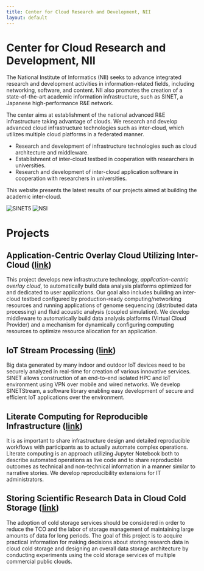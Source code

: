 ```yaml
---
title: Center for Cloud Research and Development, NII
layout: default
---
```

# Center for Cloud Research and Development, NII

The National Institute of Informatics (NII) seeks to advance integrated research and development activities in information-related fields, including networking, software, and content. NII also promotes the creation of a state-of-the-art academic information infrastructure, such as SINET, a Japanese high-performance R&E network. 

The center aims at establishment of the national advanced R&E infrastructure taking advantage of clouds. We research and develop advanced cloud infrastructure technologies such as inter-cloud, which utilizes multiple cloud platforms in a federated manner.

- Research and development of infrastructure technologies such as cloud architecture and middleware.
- Establishment of inter-cloud testbed in cooperation with researchers in universities.
- Research and development of inter-cloud application software in cooperation with researchers in universities.

This website presents the latest results of our projects aimed at building the academic inter-cloud.

![SINET5](figs/sinet.png)
![NSI](figs/nsi.png)

# Projects

## Application-Centric Overlay Cloud Utilizing Inter-Cloud ([link](CREST))
This project develops new infrastructure technology, *application-centric overlay cloud*, to automatically build data analysis platforms optimized for and dedicated to user applications. Our goal also includes building an inter-cloud testbed configured by production-ready computing/networking resources and running applications of genome sequencing (distributed data processing) and fluid acoustic analysis (coupled simulation). We develop middleware to automatically build data analysis platforms (Virtual Cloud Provider) and a mechanism for dynamically configuring computing resources to optimize resource allocation for an application.

## IoT Stream Processing ([link](SINETStream))
Big data generated by many indoor and outdoor IoT devices need to be securely analyzed in real-time for creation of various innovative services. SINET allows construction of an end-to-end isolated HPC and IoT environment using VPN over mobile and wired networks. We develop SINETStream, a software library enabling easy development of secure and efficient IoT applications over the environment.

## Literate Computing for Reproducible Infrastructure ([link](LC4RI))
It is as important to share infrastructure design and detailed reproducible workflows with participants as to actually automate complex operations. Literate computing is an approach utilizing    Jupyter Notebook both to describe automated operations as live code and to share reproducible outcomes as technical and non-technical information in a manner similar to narrative stories. We develop reproducibility extensions for IT administrators.

## Storing Scientific Research Data in Cloud Cold Storage ([link](Storage))
The adoption of cold storage services should be considered in order to reduce the TCO and the labor of storage management of maintaining large amounts of data for long periods. The goal of this project is to acquire practical information for making decisions about storing research data in cloud cold storage and designing an overall data storage architecture by conducting experiments using the cold storage services of multiple commercial public clouds.
